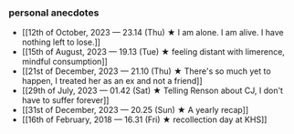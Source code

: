 ### personal anecdotes
- [[12th of October, 2023 — 23.14 (Thu) ★ I am alone. I am alive. I have nothing left to lose.]]
- [[15th of August, 2023 — 19.13 (Tue) ★ feeling distant with limerence, mindful consumption]]
- [[21st of December, 2023 — 21.10 (Thu) ★ There's so much yet to happen, I treated her as an ex and not a friend]]
- [[29th of July, 2023 — 01.42 (Sat) ★ Telling Renson about CJ, I don't have to suffer forever]]
- [[31st of December, 2023 — 20.25 (Sun) ★ A yearly recap]] 
- [[16th of February, 2018 — 16.31 (Fri) ★ recollection day at KHS]]